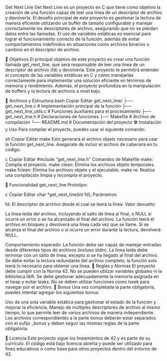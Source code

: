 Get Next Line
Get Next Line es un proyecto en C que tiene como objetivo la creación de una función capaz de leer una línea de un descriptor de archivo y devolverla.
El desafío principal de este proyecto es gestionar la lectura de manera eficiente utilizando un buffer de tamaño configurable
y manejar correctamente los descriptores de archivo, asegurando que no se pierdan datos entre las llamadas. 
El uso de variables estáticas es esencial para lograr el funcionamiento correcto de la función,
además de evitar comportamientos indefinidos en situaciones como archivos binarios o cambios en el descriptor de archivo.

📌 Objetivos
El principal objetivo de este proyecto es crear una función llamada get_next_line, 
que será responsable de leer una línea de un descriptor de archivo (fd) y devolverla. 
Este proyecto te permitirá entender el concepto de las variables estáticas en C y
cómo manejarlas correctamente para implementar una solución eficiente en términos de memoria y rendimiento.
Además, el proyecto profundiza en la manipulación de buffers y la lectura de archivos a nivel bajo.

📂 Archivos y Estructura
bash
Copiar
Editar
get_next_line/
├── get_next_line.c        # Implementación principal de la función
├── get_next_line_utils.c  # Funciones auxiliares para el procesamiento
├── get_next_line.h        # Declaraciones de funciones
├── Makefile               # Archivo de compilación
└── README.md              # Documentación del proyecto
🛠️ Instalación y Uso
Para compilar el proyecto, puedes usar el siguiente comando:

sh
Copiar
Editar
make
Esto generará el archivo objeto necesario para usar la función get_next_line. Asegúrate de incluir el archivo de cabecera en tu código:

c
Copiar
Editar
#include "get_next_line.h"
Comandos de Makefile
make: Compila el proyecto.
make clean: Elimina los archivos objeto temporales.
make fclean: Elimina los archivos objeto y el ejecutable.
make re: Realiza una compilación limpia y recompila el proyecto.

📖 Funcionalidad
get_next_line
Prototipo:

c
Copiar
Editar
char *get_next_line(int fd);
Parámetros:

fd: El descriptor de archivo desde el cual se leerá la línea.
Valor devuelto:

La línea leída del archivo, incluyendo el salto de línea al final, o NULL si ocurre un error o se ha alcanzado el final del archivo.
La función leerá el archivo en bloques y devolverá una línea cada vez que se llame.
Si se alcanza el final del archivo o si ocurre un error durante la lectura, devolverá NULL.

Comportamiento esperado:
La función debe ser capaz de manejar entradas desde diferentes tipos de archivos (incluso stdin).
La línea leída debe terminar con un salto de línea, excepto si se ha llegado al final del archivo.
Se debe evitar la lectura redundante del archivo completo; la función solo leerá lo necesario para obtener una línea.
🚀 Reglas y Normas
El proyecto debe cumplir con la Norma 42.
No se pueden utilizar variables globales ni la biblioteca libft.
Se debe gestionar adecuadamente la memoria asignada en el heap y evitar leaks.
No se deben utilizar funciones como lseek para navegar por el archivo.
🧩 Bonus
Una vez completada la parte obligatoria, puedes intentar agregar los siguientes bonus:

Uso de una sola variable estática para gestionar el estado de la función y mejorar la eficiencia.
Manejo de múltiples descriptores de archivo al mismo tiempo, lo que permite leer de varios archivos de manera independiente.
Los archivos correspondientes a la parte bonus deberán estar separados con el sufijo _bonus y deben seguir las mismas reglas de la parte obligatoria.

📜 Licencia
Este proyecto sigue los lineamientos de 42 y es parte de su currículo. El código está bajo licencia abierta y puede ser utilizado para fines educativos o como base para otros proyectos dentro del entorno de 42.
